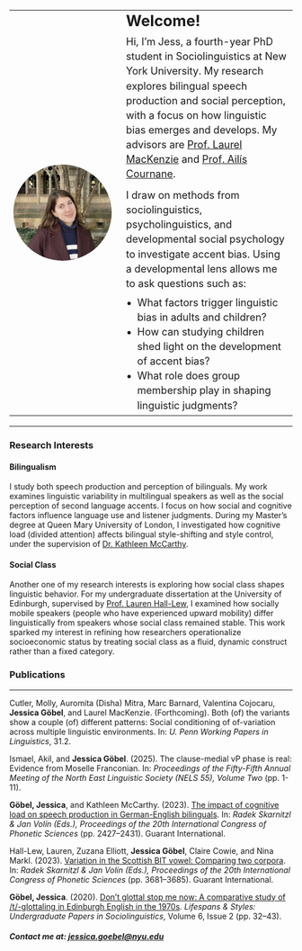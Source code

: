 <table style="border-collapse: collapse; border: none; width: 100%;">
  <tr>
    <td style="border: none; padding-right: 20px; width: 40%; vertical-align: middle;">
      <img
        src="https://raw.githubusercontent.com/GoebelJess/goebeljess.github.io/0eff24459eaea56575abe60d2eb1f60dc694bbc8/CLL%20pic.jpg"
        style="width: 100%; max-width: 400px; border-radius: 50%; display: block; margin: 0 auto;">
    </td>
    <td style="border: none; font-size: 18px; width: 60%; vertical-align: middle; padding-left: 6px;">
      <h2 style="margin: 0 0 8px 0;"><strong>Welcome!</strong></h2>
      <p style="margin: 0 0 12px 0; line-height: 1.45;">
        Hi, I’m Jess, a fourth-year PhD student in Sociolinguistics at New York University. My research explores bilingual speech production and social perception, with a focus on how linguistic bias emerges and develops. My advisors are <a href="https://www.laurelmackenzie.com/" target="_blank">Prof. Laurel MacKenzie</a> and <a href="https://wp.nyu.edu/cournane/" target="_blank">Prof. Ailís Cournane</a>.
      </p>
      <p style="margin: 0 0 8px 0; line-height: 1.45;">
        I draw on methods from sociolinguistics, psycholinguistics, and developmental social psychology to investigate accent bias. Using a developmental lens allows me to ask questions such as:
      </p>
      <ul style="margin: 8px 0 0 20px; padding: 0; line-height: 1.45;">
         <li>What factors trigger linguistic bias in adults and children?</li>
  <li>How can studying children shed light on the development of accent bias?</li>
  <li>What role does group membership play in shaping linguistic judgments?</li>
      </ul>
    </td>
  </tr>
</table>

<hr style="margin-top: 18px;">

<h3><strong>Research Interests</strong></h3>

<h4><strong>Bilingualism</strong></h4>
I study both speech production and perception of bilinguals. My work examines linguistic variability in multilingual speakers as well as the social perception of second language accents. I focus on how social and cognitive factors influence language use and listener judgments. During my Master’s degree at Queen Mary University of London, I investigated how cognitive load (divided attention) affects bilingual style-shifting and style control, under the supervision of <a href="https://www.qmul.ac.uk/sllf/linguistics/people/academic/profiles/mccarthy.html" target="_blank">Dr. Kathleen McCarthy</a>.

<h4><strong>Social Class</strong></h4>
Another one of my research interests is exploring how social class shapes linguistic behavior. For my undergraduate dissertation at the University of Edinburgh, supervised by <a href="https://www.laurenhall-lew.com/" target="_blank">Prof. Lauren Hall-Lew</a>, I examined how socially mobile speakers (people who have experienced upward mobility) differ linguistically from speakers whose social class remained stable. This work sparked my interest in refining how researchers operationalize socioeconomic status by treating social class as a fluid, dynamic construct rather than a fixed category.


<h3><strong>Publications</strong></h3>

<hr>

Cutler, Molly, Auromita (Disha) Mitra, Marc Barnard, Valentina Cojocaru, <strong>Jessica Göbel</strong>, and Laurel MacKenzie. (Forthcoming). Both (of) the variants show a couple (of) different patterns: Social conditioning of of-variation across multiple linguistic environments. In: <em>U. Penn Working Papers in Linguistics</em>, 31.2.

Ismael, Akil, and <strong>Jessica Göbel</strong>. (2025). The clause-medial vP phase is real: Evidence from Moselle Franconian. In: <em>Proceedings of the Fifty-Fifth Annual Meeting of the North East Linguistic Society (NELS 55), Volume Two</em> (pp. 1-11).

<strong>Göbel, Jessica</strong>, and Kathleen McCarthy. (2023). <a href="https://www.internationalphoneticassociation.org/icphs-proceedings/ICPhS2023/full_papers/150.pdf">The impact of cognitive load on speech production in German-English bilinguals</a>. In: <em>Radek Skarnitzl & Jan Volín (Eds.), Proceedings of the 20th International Congress of Phonetic Sciences</em> (pp. 2427–2431). Guarant International.

Hall-Lew, Lauren, Zuzana Elliott, <strong>Jessica Göbel</strong>, Claire Cowie, and Nina Markl. (2023). <a href="https://www.internationalphoneticassociation.org/icphs-proceedings/ICPhS2023/full_papers/740.pdf">Variation in the Scottish BIT vowel: Comparing two corpora</a>. In: <em>Radek Skarnitzl & Jan Volín (Eds.), Proceedings of the 20th International Congress of Phonetic Sciences</em> (pp. 3681–3685). Guarant International.

<strong>Göbel, Jessica</strong>. (2020). <a href="http://journals.ed.ac.uk/lifespansstyles/article/view/5219/7262">Don’t glottal stop me now: A comparative study of /t/-glottaling in Edinburgh English in the 1970s</a>. <em>Lifespans & Styles: Undergraduate Papers in Sociolinguistics</em>, Volume 6, Issue 2 (pp. 32–43).

##### Contact me at: jessica.goebel@nyu.edu


